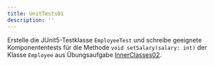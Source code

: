 ```yaml
---
title: UnitTests01
description: ''
---
```


Erstelle die JUnit5-Testklasse `EmployeeTest` und schreibe geeignete
Komponententests für die Methode `void setSalary(salary: int)` der Klasse
`Employee` aus Übungsaufgabe
[InnerClasses02](../inner-classes/inner-classes02).
